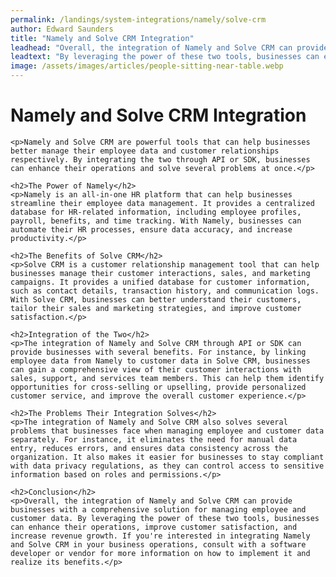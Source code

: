```yaml
---
permalink: /landings/system-integrations/namely/solve-crm
author: Edward Saunders
title: "Namely and Solve CRM Integration"
leadhead: "Overall, the integration of Namely and Solve CRM can provide businesses with a comprehensive solution for managing employee and customer data"
leadtext: "By leveraging the power of these two tools, businesses can enhance their operations, improve customer satisfaction, and increase revenue growth. If you're interested in integrating Namely and Solve CRM in your business operations, consult with a software developer or vendor for more information on how to implement it and realize its benefits."
image: /assets/images/articles/people-sitting-near-table.webp
---
```

<div class="arttext">    <h1>Namely and Solve CRM Integration</h1>

    <p>Namely and Solve CRM are powerful tools that can help businesses better manage their employee data and customer relationships respectively. By integrating the two through API or SDK, businesses can enhance their operations and solve several problems at once.</p>

    <h2>The Power of Namely</h2>
    <p>Namely is an all-in-one HR platform that can help businesses streamline their employee data management. It provides a centralized database for HR-related information, including employee profiles, payroll, benefits, and time tracking. With Namely, businesses can automate their HR processes, ensure data accuracy, and increase productivity.</p>

    <h2>The Benefits of Solve CRM</h2>
    <p>Solve CRM is a customer relationship management tool that can help businesses manage their customer interactions, sales, and marketing campaigns. It provides a unified database for customer information, such as contact details, transaction history, and communication logs. With Solve CRM, businesses can better understand their customers, tailor their sales and marketing strategies, and improve customer satisfaction.</p>

    <h2>Integration of the Two</h2>
    <p>The integration of Namely and Solve CRM through API or SDK can provide businesses with several benefits. For instance, by linking employee data from Namely to customer data in Solve CRM, businesses can gain a comprehensive view of their customer interactions with sales, support, and services team members. This can help them identify opportunities for cross-selling or upselling, provide personalized customer service, and improve the overall customer experience.</p>

    <h2>The Problems Their Integration Solves</h2>
    <p>The integration of Namely and Solve CRM also solves several problems that businesses face when managing employee and customer data separately. For instance, it eliminates the need for manual data entry, reduces errors, and ensures data consistency across the organization. It also makes it easier for businesses to stay compliant with data privacy regulations, as they can control access to sensitive information based on roles and permissions.</p>

    <h2>Conclusion</h2>
    <p>Overall, the integration of Namely and Solve CRM can provide businesses with a comprehensive solution for managing employee and customer data. By leveraging the power of these two tools, businesses can enhance their operations, improve customer satisfaction, and increase revenue growth. If you're interested in integrating Namely and Solve CRM in your business operations, consult with a software developer or vendor for more information on how to implement it and realize its benefits.</p>
</div>